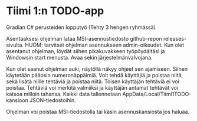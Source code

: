 # Tiimi 1:n TODO-app

Gradian C# perusteiden lopputyö (Tehty 3 hengen ryhmässä)


Asentaaksesi ohjelman lataa MSI-asennustiedosto github-repon releases-sivulta. HUOM: tarvitset ohjelman asennukseen admin-oikeudet.
Kun olet asentanut ohjelman, löydät siihen pikakuvakkeen työpöydältäsi ja Windowsin start menusta. Avaa sekin järjestelmänvalvojana. 

Kun olet saanut ohjelman auki, näytöllä näkyy ohjeet sen ajamiseen. Siihen käytetään pääosin numeronäppäimiä. Voit tehdä käyttäjiä ja poistaa niitä, sekä lisätä niille tehtäviä ja poistaa niitä.
Toisen käyttäjän tehtäviä ei voi poistaa. Tehtäviä voi merkitä valmiiksi ja käyttäjän antamat tehtävät voi katsoa milloin tahansa. Kaikki data tallennetaan AppData/Local/Tiimi1TODO-kansioon JSON-tiedostoihin.

Ohjelman voi poistaa MSI-tiedostolla tai käsin asennuskansiosta jos haluaa.

